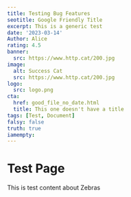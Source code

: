 ```yaml
---
title: Testing Bug Features
seotitle: Google Friendly Title
excerpt: This is a generic test
date: '2023-03-14'
Author: Alice
rating: 4.5
banner: 
  src: https://www.http.cat/200.jpg
image: 
  alt: Success Cat
  src: https://www.http.cat/200.jpg
logo:
  src: logo.png
cta:
  href: good_file_no_date.html
  title: This one doesn't have a title
tags: [Test, Document]
falsy: false
truth: true
iamempty: 
---
```


# Test Page

This is test content about Zebras